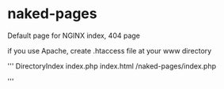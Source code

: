naked-pages
===========

Default page for NGINX index, 404 page

if you use Apache, create .htaccess file at your www directory

'''
DirectoryIndex index.php index.html /naked-pages/index.php

'''
